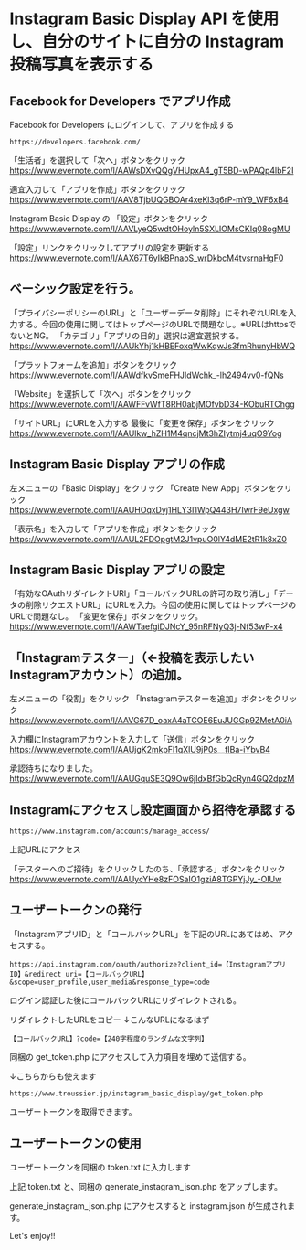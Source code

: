 # Instagram Basic Display API を使用し、自分のサイトに自分の Instagram 投稿写真を表示する

## Facebook for Developers でアプリ作成

Facebook for Developers にログインして、アプリを作成する

    https://developers.facebook.com/

「生活者」を選択して「次へ」ボタンをクリック
https://www.evernote.com/l/AAWsDXvQQgVHUpxA4_gT5BD-wPAQp4lbF2I

適宜入力して「アプリを作成」ボタンをクリック
https://www.evernote.com/l/AAV8TjbUQGBOAr4xeKl3q6rP-mY9_WF6xB4

Instagram Basic Display の 「設定」ボタンをクリック
https://www.evernote.com/l/AAVLyeQ5wdtOHoyln5SXLIOMsCKIq08ogMU

「設定」リンクをクリックしてアプリの設定を更新する
https://www.evernote.com/l/AAX67T6yIkBPnaoS_wrDkbcM4tvsrnaHgF0

## ベーシック設定を行う。
「プライバシーポリシーのURL」と「ユーザーデータ削除」にそれぞれURLを入力する。今回の使用に関してはトップページのURLで問題なし。※URLはhttpsでないとNG。
「カテゴリ」「アプリの目的」選択は適宜選択する。
https://www.evernote.com/l/AAUkYhj1kHBEFoxqWwKqwJs3fmRhunyHbWQ

「プラットフォームを追加」ボタンをクリック
https://www.evernote.com/l/AAWdfkvSmeFHJIdWchk_-lh2494vv0-fQNs

「Website」を選択して「次へ」ボタンをクリック
https://www.evernote.com/l/AAWFFvWfT8RH0abjMOfvbD34-KObuRTChgg

「サイトURL」にURLを入力する
最後に「変更を保存」ボタンをクリック
https://www.evernote.com/l/AAUlkw_hZH1M4qncjMt3hZIytmj4uqO9Yog

## Instagram Basic Display アプリの作成
左メニューの「Basic Display」をクリック
「Create New App」ボタンをクリック
https://www.evernote.com/l/AAUHOqxDyj1HLY3I1WpQ443H7IwrF9eUxgw

「表示名」を入力して「アプリを作成」ボタンをクリック
https://www.evernote.com/l/AAUL2FDOpgtM2J1vpuO0lY4dME2tR1k8xZ0

## Instagram Basic Display アプリの設定
「有効なOAuthリダイレクトURI」「コールバックURLの許可の取り消し」「データの削除リクエストURL」にURLを入力。今回の使用に関してはトップページのURLで問題なし。
「変更を保存」ボタンをクリック。
https://www.evernote.com/l/AAWTaefgiDJNcY_95nRFNyQ3j-Nf53wP-x4

## 「Instagramテスター」（←投稿を表示したいInstagramアカウント）の追加。
左メニューの「役割」をクリック
「Instagramテスターを追加」ボタンをクリック
https://www.evernote.com/l/AAVG67D_oaxA4aTCOE6EuJUGGp9ZMetA0iA

入力欄にInstagramアカウントを入力して「送信」ボタンをクリック
https://www.evernote.com/l/AAUjgK2mkpFI1qXlU9jP0s__fIBa-iYbvB4

承認待ちになりました。
https://www.evernote.com/l/AAUGquSE3Q9Ow6jIdxBfGbQcRyn4GQ2dpzM

## Instagramにアクセスし設定画面から招待を承認する
    https://www.instagram.com/accounts/manage_access/

上記URLにアクセス

「テスターへのご招待」をクリックしたのち、「承認する」ボタンをクリック
https://www.evernote.com/l/AAUycYHe8zFOSaIO1gziA8TGPYjJy_-OIUw

## ユーザートークンの発行
「InstagramアプリID」と「コールバックURL」を下記のURLにあてはめ、アクセスする。

    https://api.instagram.com/oauth/authorize?client_id=【InstagramアプリID】&redirect_uri=【コールバックURL】&scope=user_profile,user_media&response_type=code

ログイン認証した後にコールバックURLにリダイレクトされる。

リダイレクトしたURLをコピー ↓こんなURLになるはず

    【コールバックURL】?code=【240字程度のランダムな文字列】

同梱の get_token.php にアクセスして入力項目を埋めて送信する。

↓こちらからも使えます

    https://www.troussier.jp/instagram_basic_display/get_token.php

ユーザートークンを取得できます。

## ユーザートークンの使用
ユーザートークンを同梱の token.txt に入力します

上記 token.txt と、同梱の generate_instagram_json.php をアップします。

generate_instagram_json.php にアクセスすると instagram.json が生成されます。

Let's enjoy!!
